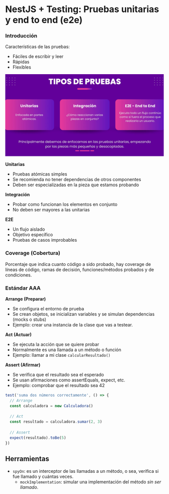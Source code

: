 # NestJS + Testing: Pruebas unitarias y end to end (e2e)

### Introducción

Características de las pruebas:

- Fáciles de escribir y leer
- Rápidas
- Flexibles

![Tipos de prueba](images/screen01.png)

**Unitarias**

- Pruebas atómicas simples
- Se recomienda no tener dependencias de otros componentes
- Deben ser especializadas en la pieza que estamos probando

**Integración**

- Probar como funcionan los elementos en conjunto
- No deben ser mayores a las unitarias

**E2E**

- Un flujo aislado
- Objetivo específico
- Pruebas de casos improbables

### Coverage (Cobertura)

Porcentaje que indica cuanto código a sido probado, hay coverage de líneas de código, ramas de decisión, funciones/métodos probados y de condiciones.

### Estándar AAA

**Arrange (Preparar)**

- Se configura el entorno de prueba
- Se crean objetos, se inicializan variables y se simulan dependencias (mocks o stubs)
- Ejemplo: crear una instancia de la clase que vas a testear.

**Act (Actuar)**

- Se ejecuta la acción que se quiere probar
- Normalmente es una llamada a un método o función
- Ejemplo: llamar a mi clase `calcularResultado()`

**Assert (Afirmar)**

- Se verifica que el resultado sea el esperado
- Se usan afirmaciones como assertEquals, expect, etc.
- Ejemplo: comprobar que el resultado sea 42

```typescript
test('suma dos números correctamente', () => {
  // Arrange
  const calculadora = new Calculadora()

  // Act
  const resultado = calculadora.sumar(2, 3)

  // Assert
  expect(resultado).toBe(5)
})
```

## Herramientas

- `spyOn`: es un interceptor de las llamadas a un método, o sea, verifica si fue llamado y cuántas veces.
  - `mockImplementation`: simular una implementación del método _sin ser llamado_.
